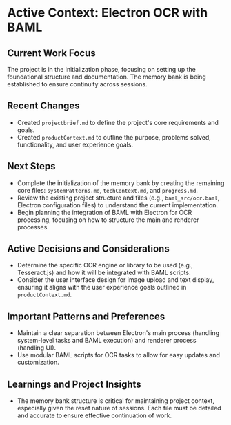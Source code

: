 # Active Context: Electron OCR with BAML

## Current Work Focus

The project is in the initialization phase, focusing on setting up the foundational structure and documentation. The memory bank is being established to ensure continuity across sessions.

## Recent Changes

- Created `projectbrief.md` to define the project's core requirements and goals.
- Created `productContext.md` to outline the purpose, problems solved, functionality, and user experience goals.

## Next Steps

- Complete the initialization of the memory bank by creating the remaining core files: `systemPatterns.md`, `techContext.md`, and `progress.md`.
- Review the existing project structure and files (e.g., `baml_src/ocr.baml`, Electron configuration files) to understand the current implementation.
- Begin planning the integration of BAML with Electron for OCR processing, focusing on how to structure the main and renderer processes.

## Active Decisions and Considerations

- Determine the specific OCR engine or library to be used (e.g., Tesseract.js) and how it will be integrated with BAML scripts.
- Consider the user interface design for image upload and text display, ensuring it aligns with the user experience goals outlined in `productContext.md`.

## Important Patterns and Preferences

- Maintain a clear separation between Electron's main process (handling system-level tasks and BAML execution) and renderer process (handling UI).
- Use modular BAML scripts for OCR tasks to allow for easy updates and customization.

## Learnings and Project Insights

- The memory bank structure is critical for maintaining project context, especially given the reset nature of sessions. Each file must be detailed and accurate to ensure effective continuation of work.
